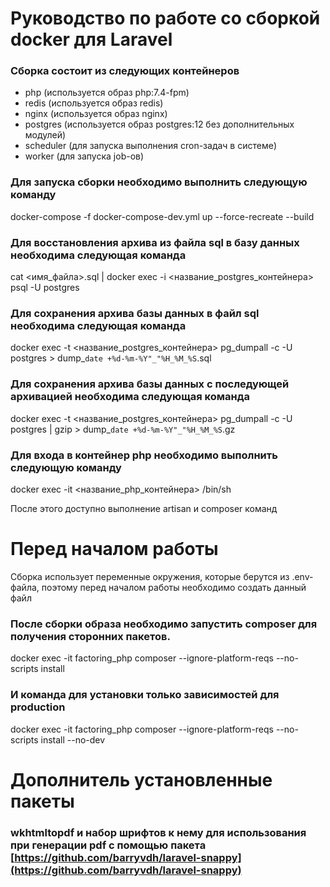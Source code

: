 # Руководство по работе со сборкой docker для Laravel

### Сборка состоит из следующих контейнеров

- php (используется образ php:7.4-fpm)
- redis (используется образ redis)
- nginx (используется образ nginx)
- postgres (используется образ postgres:12 без дополнительных модулей)
- scheduler (для запуска выполнения cron-задач в системе)
- worker (для запуска job-ов)

### Для запуска сборки необходимо выполнить следующую команду
docker-compose -f docker-compose-dev.yml up --force-recreate --build

### Для восстановления архива из файла sql в базу данных необходима следующая команда
cat <имя_файла>.sql | docker exec -i <название_postgres_контейнера> psql -U postgres

### Для сохранения архива базы данных в файл sql необходима следующая команда
docker exec -t <название_postgres_контейнера> pg_dumpall -c -U postgres > dump_`date +%d-%m-%Y"_"%H_%M_%S`.sql

### Для сохранения архива базы данных с последующей архивацией необходима следующая команда
docker exec -t <название_postgres_контейнера> pg_dumpall -c -U postgres | gzip > dump_`date +%d-%m-%Y"_"%H_%M_%S`.gz

### Для входа в контейнер php необходимо выполнить следующую команду
docker exec -it <название_php_контейнера> /bin/sh

После этого доступно выполнение artisan и composer команд

# Перед началом работы
Сборка использует переменные окружения, которые берутся из .env-файла, поэтому перед началом работы необходимо создать данный файл

### После сборки образа необходимо запустить composer для получения сторонних пакетов. 
docker exec -it factoring_php composer --ignore-platform-reqs --no-scripts install

### И команда для установки только зависимостей для production
docker exec -it factoring_php composer --ignore-platform-reqs --no-scripts install --no-dev

# Дополнитель установленные пакеты
### wkhtmltopdf и набор шрифтов к нему для использования при генерации pdf с помощью пакета [https://github.com/barryvdh/laravel-snappy](https://github.com/barryvdh/laravel-snappy)
